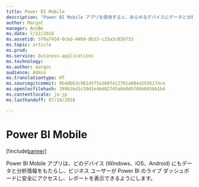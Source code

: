 ```yaml
---
title: Power BI Mobile
description: "Power BI Mobile アプリを使用すると、あらゆるデバイスにデータと分析情報を提供できます。"
author: MargoC
manager: AnnBe
ms.date: 7/22/2018
ms.assetid: 579a745d-0cbd-44b9-8b33-c33a3c836733
ms.topic: article
ms.prod: 
ms.service: business-applications
ms.technology: 
ms.author: margoc
audience: Admin
ms.translationtype: HT
ms.sourcegitcommit: 0b40bb3c98145f5a260f412701a884a5936174ce
ms.openlocfilehash: 399b2bd1c59d1e46d82745a6b0d5f86b083bb1b4
ms.contentlocale: ja-jp
ms.lasthandoff: 07/18/2018

---
```

# <a name="power-bi-mobile"></a>Power BI Mobile


[!include[banner](../../../includes/banner.md)]

Power BI Mobile アプリは、どのデバイス (Windows、iOS、Android) にもデータと分析情報をもたらし、ビジネス ユーザーが Power BI のライブ ダッシュボードに安全にアクセスし、レポートを表示できるようにします。

